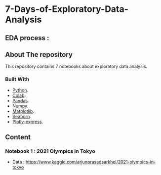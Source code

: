 # 7-Days-of-Exploratory-Data-Analysis

## EDA process :

## About The repository

This repository contains 7 notebooks about exploratory data analysis.

### Built With

* [Python](https://www.python.org/).
* [Colab](https://colab.research.google.com/).
* [Pandas](https://pandas.pydata.org/).
* [Numpy](https://numpy.org/).
* [Matplotlib](https://matplotlib.org/).
* [Seaborn](https://seaborn.pydata.org/).
* [Plotly-express](https://plotly.com/python/plotly-express/).


## Content
 
### Notebook 1 :  2021 Olympics in Tokyo

* Data : https://www.kaggle.com/arjunprasadsarkhel/2021-olympics-in-tokyo


